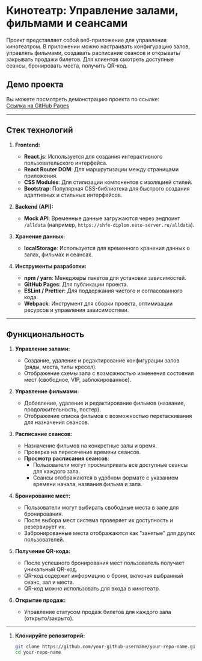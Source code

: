 # Кинотеатр: Управление залами, фильмами и сеансами

Проект представляет собой веб-приложение для управления кинотеатром. В приложении можно настраивать конфигурацию залов, управлять фильмами, создавать расписание сеансов и открывать/закрывать продажи билетов. Для клиентов смотреть доступные сеансы, бронировать места, получить QR-код.

## Демо проекта

Вы можете посмотреть демонстрацию проекта по ссылке:  
[Ссылка на GitHub Pages](https://kirill551-pys.github.io/graduate-works2/)



---

## Стек технологий

1. **Frontend:**
   - **React.js**: Используется для создания интерактивного пользовательского интерфейса.
   - **React Router DOM**: Для маршрутизации между страницами приложения.
   - **CSS Modules**: Для стилизации компонентов с изоляцией стилей.
   - **Bootstrap**: Популярная CSS-библиотека для быстрого создания адаптивных и стильных интерфейсов.

2. **Backend (API):**
   - **Mock API**: Временные данные загружаются через эндпоинт `/alldata` (например, `https://shfe-diplom.neto-server.ru/alldata`).

3. **Хранение данных:**
   - **localStorage**: Используется для временного хранения данных о залах, фильмах и сеансах.

4. **Инструменты разработки:**
   - **npm / yarn**: Менеджеры пакетов для установки зависимостей.
   - **GitHub Pages**: Для публикации проекта.
   - **ESLint / Prettier**: Для поддержания чистого и согласованного кода.
   - **Webpack**: Инструмент для сборки проекта, оптимизации ресурсов и управления зависимостями.


---

## Функциональность

1. **Управление залами:**
   - Создание, удаление и редактирование конфигурации залов (ряды, места, типы кресел).
   - Отображение схемы зала с возможностью изменения состояния мест (свободное, VIP, заблокированное).

2. **Управление фильмами:**
   - Добавление, удаление и редактирование фильмов (название, продолжительность, постер).
   - Отображение списка фильмов с возможностью перетаскивания для назначения сеансов.

3. **Расписание сеансов:**
   - Назначение фильмов на конкретные залы и время.
   - Проверка на пересечение времени сеансов.
   - **Просмотр расписания сеансов**:
     - Пользователи могут просматривать все доступные сеансы для каждого зала.
     - Сеансы отображаются в удобном формате с указанием времени начала, названия фильма и зала.

4. **Бронирование мест:**
   - Пользователи могут выбирать свободные места в зале для бронирования.
   - После выбора мест система проверяет их доступность и резервирует их.
   - Забронированные места отображаются как "занятые" для других пользователей.

5. **Получение QR-кода:**
   - После успешного бронирования мест пользователь получает уникальный QR-код.
   - QR-код содержит информацию о брони, включая выбранный сеанс, зал и места.
   - QR-код можно использовать для входа в кинотеатр.

6. **Открытие продаж:**
   - Управление статусом продаж билетов для каждого зала (открыто/закрыто).
---


1. **Клонируйте репозиторий:**
   ```bash
   git clone https://github.com/your-github-username/your-repo-name.git
   cd your-repo-name